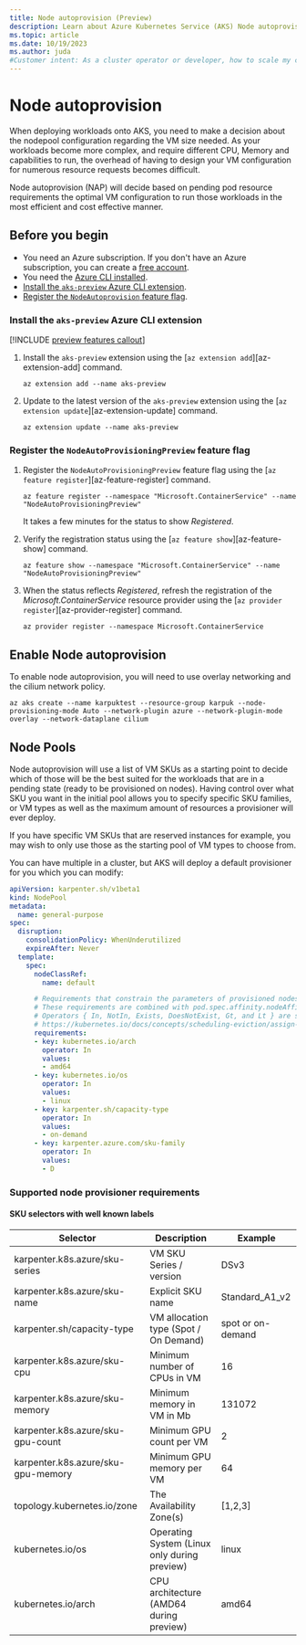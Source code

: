```yaml
---
title: Node autoprovision (Preview)
description: Learn about Azure Kubernetes Service (AKS) Node autoprovision
ms.topic: article
ms.date: 10/19/2023
ms.author: juda
#Customer intent: As a cluster operator or developer, how to scale my cluster based on workload requirements and right size my nodes automatically
---
```


# Node autoprovision
When deploying workloads onto AKS, you need to make a decision about the nodepool configuration regarding the VM size needed.  As your workloads become more complex, and require different CPU, Memory and capabilities to run, the overhead of having to design your VM configuration for numerous resource requests becomes difficult.

Node autoprovision (NAP) will decide based on pending pod resource requirements the optimal VM configuration to run those workloads in the most efficient and cost effective manner.


## Before you begin

- You need an Azure subscription. If you don't have an Azure subscription, you can create a [free account](https://azure.microsoft.com/free).
- You need the [Azure CLI installed](/cli/azure/install-azure-cli).
- [Install the `aks-preview` Azure CLI extension](#install-the-aks-preview-azure-cli-extension).
- [Register the `NodeAutoprovision` feature flag](#register-the-aks-kedapreview-feature-flag).

### Install the `aks-preview` Azure CLI extension

[!INCLUDE [preview features callout](includes/preview/preview-callout.md)]

1. Install the `aks-preview` extension using the [`az extension add`][az-extension-add] command.

    ```azurecli-interactive
    az extension add --name aks-preview
    ```

2. Update to the latest version of the `aks-preview` extension using the [`az extension update`][az-extension-update] command.

    ```azurecli-interactive
    az extension update --name aks-preview
    ```

### Register the `NodeAutoProvisioningPreview` feature flag

1. Register the `NodeAutoProvisioningPreview` feature flag using the [`az feature register`][az-feature-register] command.

    ```azurecli-interactive
    az feature register --namespace "Microsoft.ContainerService" --name "NodeAutoProvisioningPreview"
    ```

    It takes a few minutes for the status to show *Registered*.

2. Verify the registration status using the [`az feature show`][az-feature-show] command.

    ```azurecli-interactive
    az feature show --namespace "Microsoft.ContainerService" --name "NodeAutoProvisioningPreview"
    ```

3. When the status reflects *Registered*, refresh the registration of the *Microsoft.ContainerService* resource provider using the [`az provider register`][az-provider-register] command.

    ```azurecli-interactive
    az provider register --namespace Microsoft.ContainerService
    ```


## Enable Node autoprovision
To enable node autoprovision, you will need to use overlay networking and the cilium network policy.

```azure-cli
az aks create --name karpuktest --resource-group karpuk --node-provisioning-mode Auto --network-plugin azure --network-plugin-mode overlay --network-dataplane cilium

```

## Node Pools
Node autoprovision will use a list of VM SKUs as a starting point to decide which of those will be the best suited for the workloads that are in a pending state (ready to be provisioned on nodes).  Having control over what SKU you want in the initial pool allows you to specify specific SKU families, or VM types as well as the maximum amount of resources a provisioner will ever deploy.

If you have specific VM SKUs that are reserved instances for example, you may wish to only use those as the starting pool of VM types to choose from.

You can have multiple  in a cluster, but AKS will deploy a default provisioner for you which you can modify:


```yaml
apiVersion: karpenter.sh/v1beta1
kind: NodePool
metadata:
  name: general-purpose
spec:
  disruption:
    consolidationPolicy: WhenUnderutilized
    expireAfter: Never
  template:
    spec:
      nodeClassRef:
        name: default

      # Requirements that constrain the parameters of provisioned nodes.
      # These requirements are combined with pod.spec.affinity.nodeAffinity rules.
      # Operators { In, NotIn, Exists, DoesNotExist, Gt, and Lt } are supported.
      # https://kubernetes.io/docs/concepts/scheduling-eviction/assign-pod-node/#operators
      requirements:
      - key: kubernetes.io/arch
        operator: In
        values:
        - amd64
      - key: kubernetes.io/os
        operator: In
        values:
        - linux
      - key: karpenter.sh/capacity-type
        operator: In
        values:
        - on-demand
      - key: karpenter.azure.com/sku-family
        operator: In
        values:
        - D
```

### Supported node provisioner requirements 

#### SKU selectors with well known labels 

|  Selector | Description | Example |
---|---|---|
| karpenter.k8s.azure/sku-series |  VM SKU Series / version | DSv3 |
| karpenter.k8s.azure/sku-name | Explicit SKU name | Standard_A1_v2 |
| karpenter.sh/capacity-type | VM allocation type (Spot / On Demand) | spot or on-demand |
| karpenter.k8s.azure/sku-cpu | Minimum number of CPUs in VM | 16 |
| karpenter.k8s.azure/sku-memory | Minimum memory in VM in Mb | 131072 |
| karpenter.k8s.azure/sku-gpu-count | Minimum GPU count per VM | 2 |
| karpenter.k8s.azure/sku-gpu-memory | Minimum GPU memory per VM | 64 |
| topology.kubernetes.io/zone | The Availability Zone(s)         | [1,2,3]  | 
| kubernetes.io/os    | Operating System (Linux only during preview)                                           | linux       |                    
| kubernetes.io/arch    | CPU architecture (AMD64 during preview)                                         | amd64       |
                     



[add-ons]: integrations.md#add-ons